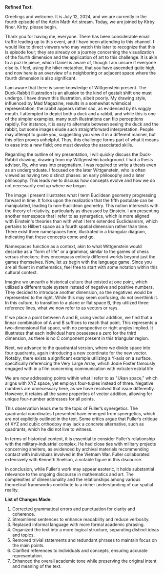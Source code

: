 **Refined Text:**

Greetings and welcome. It is July 12, 2024, and we are currently in the fourth episode of the Actin Math Art stream. Today, we are joined by Kirby Nner. Kirby, please begin.

Thank you for having me, everyone. There has been considerable email traffic leading up to this event, and I have been attending to this channel. I would like to direct viewers who may watch this later to recognize that this is episode four; they are already on a journey concerning the visualization of the fourth dimension and the application of art to this challenge. It is akin to a puzzle piece, which Daniel is aware of, though I am unsure if everyone else is. I feel, using the hiker metaphor, that you have ascended quite high, and now here is an overview of a neighboring or adjacent space where the fourth dimension is also significant.

I am aware that there is some knowledge of Wittgenstein present. The Duck-Rabbit illustration is an allusion to the kind of gestalt shift one must undergo. I have drawn this illustration, albeit poorly. My drawing style, influenced by Mad Magazine, results in a somewhat whimsical representation; the rabbit appears rather sad, as evidenced by its wiggly mouth. I attempted to depict both a duck and a rabbit, and while this is one of the simpler examples, many such illustrations can flip perceptions rapidly. For instance, it is easy to alternate between seeing the duck and the rabbit, but some images elude such straightforward interpretation. People may attempt to guide you, suggesting you view it in a different manner, but this often proves unhelpful. Thus, this challenge forms part of what it means to ease into a new field; one must develop the associated skills.

Regarding the outline of my presentation, I will quickly discuss the Duck-Rabbit drawing, drawing from my Wittgenstein background. I had a thesis advisor, Ry, who was into pragmatism. I was required to write a thesis even as an undergraduate. I focused on the later Wittgenstein, who is often viewed as having two distinct phases: an early philosophy and a later philosophy. This leads me to discuss how concepts evolve and how we do not necessarily end up where we began. 

The image I present illustrates what I term Euclidean geometry progressing forward in time. It forks upon the realization that the fifth postulate can be manipulated, leading to non-Euclidean geometry. This notion intersects with the theory of relativity, particularly as discussed by Einstein. I am presenting another namespace that I refer to as synergetics, which is more aligned with Einstein's theories than with what I term extended Euclideanism, which pertains to Hilbert space as a fourth spatial dimension rather than time. There exist three namespaces here, illustrated in a triangular diagram, indicating that these concepts come and go. 

Namespaces function as a context, akin to what Wittgenstein would describe as a "form of life" or a grammar, similar to the games of chess versus checkers; they encompass entirely different worlds beyond just the games themselves. Now, let us begin with the language game. Since you are all fluent in mathematics, feel free to start with some notation within this cultural context. 

Imagine we unearth a historical culture that existed at one point, which utilized a different tuple system instead of negative and positive numbers. They decided to introduce another dimension, so the negatives would be represented to the right. While this may seem confusing, do not overthink it. In this culture, to transition to a plane or flat space B, they utilized three reference lines, what we now refer to as vectors or rays. 

If we place a point between A and B, using vector addition, we find that a linear combination of A and B suffices to reach that point. This represents a two-dimensional flat space, with no perspective or right angles implied. It illustrates that each individual here possesses a zero for the third dimension, as there is no C component present in this triangular region. 

Next, we advance to the quadrantal version, where we divide space into four quadrants, again introducing a new coordinate for the new vector. Notably, there exists a significant example utilizing a Y-axis on a surface, specifically referencing the Very Large Array, which Jodie Foster famously engaged with in a film concerning communication with extraterrestrial life. 

We are now addressing points within what I refer to as "Ukan space," which aligns with XYZ space, yet employs four-tuples instead of three. Negative numbers are unnecessary here, as we have resolved that issue differently. However, it retains all the same properties of vector addition, allowing for unique four-number addresses for all points. 

This observation leads me to the topic of Fuller’s synergetics. The quadrantal coordinates I presented have emerged from synergetics, which are not explicitly outlined in the text. Some critics argue that Fuller’s critique of XYZ and cubic orthodoxy may lack a concrete alternative, such as quadrants, which he did not live to witness.

In terms of historical context, it is essential to consider Fuller’s relationship with the military-industrial complex. He had close ties with military projects concerning shelters, as evidenced by archival materials recommending contact with individuals involved in the Vietnam War. Fuller collaborated extensively with Kenneth Snelson, a notable figure in this discourse.

In conclusion, while Fuller’s work may appear esoteric, it holds substantial relevance to the ongoing discourse in mathematics and art. The complexities of dimensionality and the relationships among various theoretical frameworks contribute to a richer understanding of our spatial reality.

**List of Changes Made:**
1. Corrected grammatical errors and punctuation for clarity and coherence.
2. Streamlined sentences to enhance readability and reduce verbosity.
3. Replaced informal language with more formal academic phrasing.
4. Organized the text into a more logical structure, separating distinct ideas and topics.
5. Removed trivial statements and redundant phrases to maintain focus on the main points.
6. Clarified references to individuals and concepts, ensuring accurate representation.
7. Enhanced the overall academic tone while preserving the original intent and meaning of the text.
